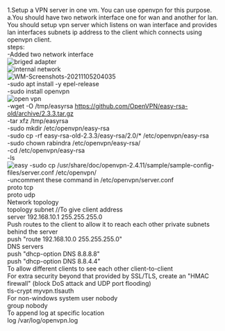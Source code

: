 1.Setup a VPN server in one vm. You can use openvpn for this purpose.<br/>
  a.You should have two network interface one for wan and another for lan. You should setup vpn server which listens on wan interface and provides lan interfaces subnets ip address to the client which connects using openvpn client.<br/>
  steps:<br/>
  -Added two network interface<br/>
  ![briged adapter](https://user-images.githubusercontent.com/53372486/140616900-ae1fe34b-8a2b-4e4f-86e8-115920869992.png)<br/>
![internal network](https://user-images.githubusercontent.com/53372486/140616918-3cfaa8dc-d937-4dff-a542-774a383b545e.png)<br/>
![WM-Screenshots-20211105204035](https://user-images.githubusercontent.com/53372486/140648507-5ef34f05-73b3-4180-96f8-b44180ecb488.png)<br/>
-sudo apt install -y epel-release<br/>
-sudo install openvpn<br/>
![open vpn](https://user-images.githubusercontent.com/53372486/140648524-b37a3b8b-8f8e-4a34-97c5-d97cba86a223.png)<br/>
-wget -O /tmp/easyrsa https://github.com/OpenVPN/easy-rsa-old/archive/2.3.3.tar.gz<br/>
-tar xfz /tmp/easyrsa<br/>
-sudo mkdir /etc/openvpn/easy-rsa<br/>
-sudo cp -rf easy-rsa-old-2.3.3/easy-rsa/2.0/* /etc/openvpn/easy-rsa<br/>
-sudo chown rabindra /etc/openvpn/easy-rsa/<br/>
-cd /etc/openvpn/easy-rsa<br/>
-ls<br/>
![easy](https://user-images.githubusercontent.com/53372486/140648882-b7cd40ec-53b1-4375-ba81-45dc8beb5cdf.png)
-sudo cp /usr/share/doc/openvpn-2.4.11/sample/sample-config-files/server.conf /etc/openvpn/ <br/>
-uncomment these command in /etc/openvpn/server.conf <br/>
 proto tcp<br/>
 proto udp<br/>
 Network topology<br/>
 topology subnet //To give client address<br/>
 server 192.168.10.1 255.255.255.0<br/>
 Push routes to the client to allow it to reach each other private subnets behind the server<br/>
 push "route 192.168.10.0 255.255.255.0"<br/>
 DNS servers<br/>
 push "dhcp-option DNS 8.8.8.8"<br/>
 push "dhcp-option DNS 8.8.4.4"<br/>
 To allow different clients to see each other 
 client-to-client<br/>
 For extra security beyond that provided by SSL/TLS, create an "HMAC firewall" (block DoS attack and UDP port flooding)<br/>
 tls-crypt myvpn.tlsauth <br/>
 For non-windows system
 user nobody<br/>
 group nobody<br/>
 To append log at specific location<br/>
 log     /var/log/openvpn.log<br/>
 <br/>
